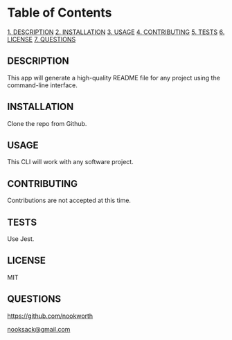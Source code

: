 # Table of Contents
[1. DESCRIPTION](#DESCRIPTION)
[2. INSTALLATION](#INSTALLATION)
[3. USAGE](#USAGE)
[4. CONTRIBUTING](#CONTRIBUTING)
[5. TESTS](#TESTS)
[6. LICENSE](#LICENSE)
[7. QUESTIONS](#QUESTIONS)


## DESCRIPTION
This app will generate a high-quality README file for any project using the command-line interface.


## INSTALLATION
Clone the repo from Github.


## USAGE
This CLI will work with any software project.


## CONTRIBUTING
Contributions are not accepted at this time.


## TESTS
Use Jest.


## LICENSE
MIT


## QUESTIONS
https://github.com/nookworth

nooksack@gmail.com
          



